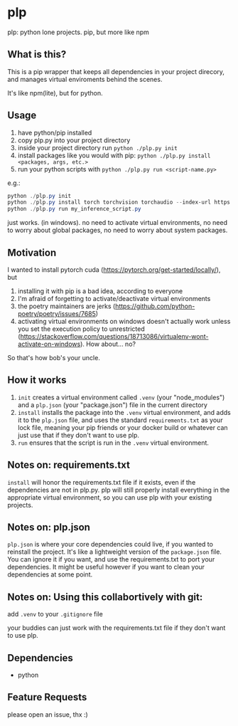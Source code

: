 # plp
plp: python lone projects. pip, but more like npm

## What is this?

This is a pip wrapper that keeps all dependencies in your project direcory, and manages virtual enviroments behind the scenes.

It's like npm(lite), but for python.


## Usage

1) have python/pip installed
2) copy plp.py into your project directory
3) inside your project directory run `python ./plp.py init`
4) install packages like you would with pip: `python ./plp.py install <packages, args, etc.>`
5) run your python scripts with `python ./plp.py run <script-name.py>`

e.g.: 

```powershell
python ./plp.py init
python ./plp.py install torch torchvision torchaudio --index-url https://download.pytorch.org/whl/cu124
python ./plp.py run my_inference_script.py
```

 just works. (in windows). no need to activate virtual environments, no need to worry about global packages, no need to worry about system packages.

## Motivation

I wanted to install pytorch cuda (https://pytorch.org/get-started/locally/), but 
1) installing it with pip is a bad idea, according to everyone
2) I'm afraid of forgetting to activate/deactivate virtual environments
3) the poetry maintainers are jerks (https://github.com/python-poetry/poetry/issues/7685)
4) activating virtual environments on windows doesn't actually work unless you set the execution policy to unrestricted (https://stackoverflow.com/questions/18713086/virtualenv-wont-activate-on-windows). How about... no?

So that's how bob's your uncle.

## How it works

1) `init` creates a virtual environment called `.venv` (your "node_modules") and a `plp.json` (your "package.json") file in the current directory
2) `install` installs the package into the `.venv` virtual environment, and adds it to the `plp.json` file, and uses the standard `requirements.txt` as your lock file, meaning your pip friends or your docker build or whatever can just use that if they don't want to use plp.
3) `run` ensures that the script is run in the `.venv` virtual environment. 

## Notes on: requirements.txt

`install` will honor the requirements.txt file if it exists, even if the dependencies are not in plp.py. plp will still properly install everything in the appropriate virtual environment, so you can use plp with your existing projects.

## Notes on: plp.json

`plp.json` is where your core dependencies could live, if you wanted to reinstall the project. It's like a lightweight version of the `package.json` file. You can ignore it if you want, and use the requirements.txt to port your dependencies. It might be useful however if you want to clean your dependencies at some point.

## Notes on: Using this collabortively with git:

add `.venv` to your `.gitignore` file

your buddies can just work with the requirements.txt file if they don't want to use plp.

## Dependencies

- python

## Feature Requests

please open an issue, thx :)